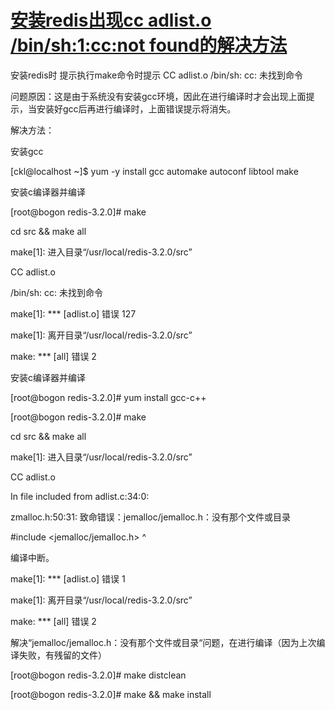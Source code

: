 # [安装redis出现cc adlist.o /bin/sh:1:cc:not found的解决方法](https://www.cnblogs.com/shizhijie/p/10005682.html)

安装redis时 提示执行make命令时提示 CC adlist.o /bin/sh: cc: 未找到命令

 

问题原因：这是由于系统没有安装gcc环境，因此在进行编译时才会出现上面提示，当安装好gcc后再进行编译时，上面错误提示将消失。

 

解决方法：

安装gcc

[ckl@localhost ~]$ yum -y install gcc automake autoconf libtool make

 

安装c编译器并编译

[root@bogon redis-3.2.0]# make

cd src && make all

make[1]: 进入目录“/usr/local/redis-3.2.0/src”

CC adlist.o

/bin/sh: cc: 未找到命令

make[1]: *** [adlist.o] 错误 127

make[1]: 离开目录“/usr/local/redis-3.2.0/src”

make: *** [all] 错误 2

 

安装c编译器并编译

[root@bogon redis-3.2.0]# yum install gcc-c++ 

[root@bogon redis-3.2.0]# make

cd src && make all

make[1]: 进入目录“/usr/local/redis-3.2.0/src”

CC adlist.o

In file included from adlist.c:34:0:

zmalloc.h:50:31: 致命错误：jemalloc/jemalloc.h：没有那个文件或目录

\#include <jemalloc/jemalloc.h>                ^

编译中断。

make[1]: *** [adlist.o] 错误 1

make[1]: 离开目录“/usr/local/redis-3.2.0/src”

make: *** [all] 错误 2

 

解决“jemalloc/jemalloc.h：没有那个文件或目录“问题，在进行编译（因为上次编译失败，有残留的文件）

[root@bogon redis-3.2.0]# make distclean

[root@bogon redis-3.2.0]# make && make install